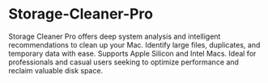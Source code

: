 # Storage-Cleaner-Pro
Storage Cleaner Pro offers deep system analysis and intelligent recommendations to clean up your Mac. Identify large files, duplicates, and temporary data with ease. Supports Apple Silicon and Intel Macs. Ideal for professionals and casual users seeking to optimize performance and reclaim valuable disk space.
